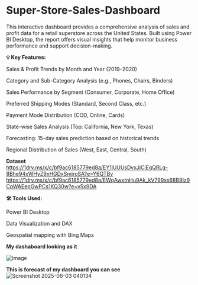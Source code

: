 # Super-Store-Sales-Dashboard
This interactive dashboard provides a comprehensive analysis of sales and profit data for a retail superstore across the United States. Built using Power BI Desktop, the report offers visual insights that help monitor business performance and support decision-making.

**💡 Key Features:**

Sales & Profit Trends by Month and Year (2019–2020)

Category and Sub-Category Analysis (e.g., Phones, Chairs, Binders)

Sales Performance by Segment (Consumer, Corporate, Home Office)

Preferred Shipping Modes (Standard, Second Class, etc.)

Payment Mode Distribution (COD, Online, Cards)

State-wise Sales Analysis (Top: California, New York, Texas)

Forecasting: 15-day sales prediction based on historical trends

Regional Distribution of Sales (West, East, Central, South)



**Dataset**   
https://1drv.ms/x/c/bf9ac6185779ed8a/EY1lUUUsDvxJiCiEgQRLg-8Bhe94xWHyZ9xHGDxSmjroSA?e=Y6QTBv
https://1drv.ms/x/c/bf9ac6185779ed8a/EWqAwxtnHu9Ak_kV799xs68B9Iz9CpWAEepGwPCs1KQ30w?e=v5x9DA


**🛠️ Tools Used:**

Power BI Desktop

Data Visualization and DAX

Geospatial mapping with Bing Maps

**My dashaboard looking as it**

![image](https://github.com/user-attachments/assets/a38fa056-7c08-4404-b0a9-45767c2c2866)


**This is forecast of my dashboard you can see**
![Screenshot 2025-06-03 040134](https://github.com/user-attachments/assets/019ed49a-3fbe-4432-9fa7-1faa18e1ccf3)
